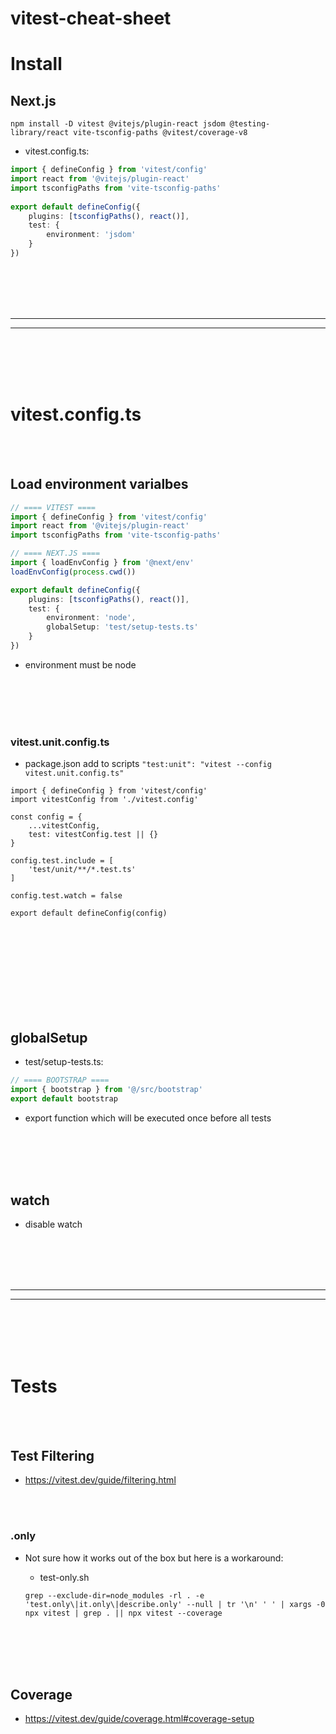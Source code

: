 # vitest-cheat-sheet


# Install

## Next.js
```shell
npm install -D vitest @vitejs/plugin-react jsdom @testing-library/react vite-tsconfig-paths @vitest/coverage-v8
```

- vitest.config.ts:
```typescript
import { defineConfig } from 'vitest/config'
import react from '@vitejs/plugin-react'
import tsconfigPaths from 'vite-tsconfig-paths'
 
export default defineConfig({
    plugins: [tsconfigPaths(), react()],
    test: {
        environment: 'jsdom'
    }
})
```




<br><br>
<br><br>
___________________________________
___________________________________
<br><br>
<br><br>

# vitest.config.ts

<br><br>

## Load environment varialbes
```typescript
// ==== VITEST ====
import { defineConfig } from 'vitest/config'
import react from '@vitejs/plugin-react'
import tsconfigPaths from 'vite-tsconfig-paths'

// ==== NEXT.JS ====
import { loadEnvConfig } from '@next/env'
loadEnvConfig(process.cwd())

export default defineConfig({
    plugins: [tsconfigPaths(), react()],
    test: {
        environment: 'node',
        globalSetup: 'test/setup-tests.ts'
    }
})
```
- environment must be node

<br><br>
<br><br>

### vitest.unit.config.ts
- package.json add to scripts `"test:unit": "vitest --config vitest.unit.config.ts"`

```
import { defineConfig } from 'vitest/config'
import vitestConfig from './vitest.config'

const config = {
    ...vitestConfig,
    test: vitestConfig.test || {}
}

config.test.include = [
    'test/unit/**/*.test.ts'
]

config.test.watch = false

export default defineConfig(config)
```





<br><br>
<br><br>
<br><br>
<br><br>

## globalSetup
- test/setup-tests.ts:
```typescript
// ==== BOOTSTRAP ====
import { bootstrap } from '@/src/bootstrap'
export default bootstrap
```
  - export function which will be executed once before all tests


<br><br>
<br><br>

## watch
- disable watch
















<br><br>
<br><br>
___________________________________
___________________________________
<br><br>
<br><br>

# Tests

<br><br>


## Test Filtering
- https://vitest.dev/guide/filtering.html
  
<br><br>

### .only
- Not sure how it works out of the box but here is a workaround:

  - test-only.sh 
  ```shell
  grep --exclude-dir=node_modules -rl . -e 'test.only\|it.only\|describe.only' --null | tr '\n' ' ' | xargs -0 npx vitest | grep . || npx vitest --coverage
  ```













<br><br>
<br><br>

## Coverage
- https://vitest.dev/guide/coverage.html#coverage-setup
